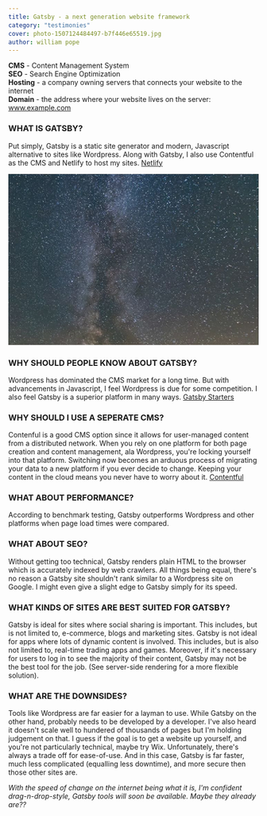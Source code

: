 ```yaml
---
title: Gatsby - a next generation website framework
category: "testimonies"
cover: photo-1507124484497-b7f446e65519.jpg
author: william pope
---
```


**CMS** - Content Management System<br />
**SEO** - Search Engine Optimization<br />
**Hosting** - a company owning servers that connects your website to the internet<br />
**Domain** - the address where your website lives on the server: www.example.com

### WHAT IS GATSBY?
Put simply, Gatsby is a static site generator and modern, Javascript alternative to sites like Wordpress. Along with Gatsby, I also use Contentful as the CMS and Netlify to host my sites. [Netlify](https://www.netlify.com/)

![unsplash.com](./photo-1507124484497-b7f446e65519.jpg)

### WHY SHOULD PEOPLE KNOW ABOUT GATSBY?
Wordpress has dominated the CMS market for a long time. But with advancements in Javascript, I feel Wordpress is due for some competition. I also feel Gatsby is a superior platform in many ways. [Gatsby Starters](https://www.gatsbyjs.org/starters/?v=2)

### WHY SHOULD I USE A SEPERATE CMS?
Contenful is a good CMS option since it allows for user-managed content from a distributed network. When you rely on one platform for both page creation and content management, ala Wordpress, you're locking yourself into that platform. Switching now becomes an arduous process of migrating your data to a new platform if you ever decide to change. Keeping your content in the cloud means you never have to worry about it. [Contentful](https://contentful.com)

### WHAT ABOUT PERFORMANCE?
According to benchmark testing, Gatsby outperforms Wordpress and other platforms when page load times were compared.

### WHAT ABOUT SEO?
Without getting too technical, Gatsby renders plain HTML to the browser which is accurately indexed by web crawlers. All things being equal, there's no reason a Gatsby site shouldn't rank similar to a Wordpress site on Google. I might even give a slight edge to Gatsby simply for its speed.

### WHAT KINDS OF SITES ARE BEST SUITED FOR GATSBY?
Gatsby is ideal for sites where social sharing is important. This includes, but is not limited to, e-commerce, blogs and marketing sites. Gatsby is not ideal for apps where lots of dynamic content is involved. This includes, but is also not limited to, real-time trading apps and games. Moreover, if it's necessary for users to log in to see the majority of their content, Gatsby may not be the best tool for the job. (See server-side rendering for a more flexible solution).

### WHAT ARE THE DOWNSIDES?
Tools like Wordpress are far easier for a layman to use. While Gatsby on the other hand, probably needs to be developed by a developer. I've also heard it doesn't scale well to hundered of thousands of pages but I'm holding judgement on that. I guess if the goal is to get a website up yourself, and you're not particularly technical, maybe try Wix. Unfortunately, there's always a trade off for ease-of-use. And in this case, Gatsby is far faster, much less complicated (equalling less downtime), and more secure then those other sites are.

*With the speed of change on the internet being what it is, I'm confident drag-n-drop-style, Gatsby tools will soon be available. Maybe they already are??*

